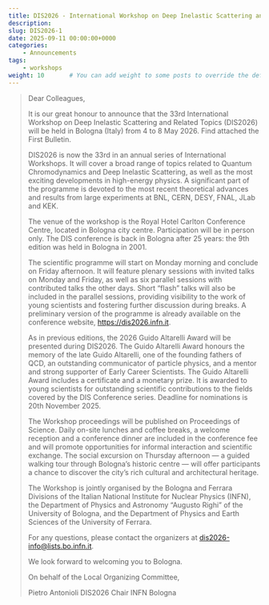 ```yaml
---
title: DIS2026 - International Workshop on Deep Inelastic Scattering and Related Subjects - 4-8 May 2026, Bologna
description: 
slug: DIS2026-1
date: 2025-09-11 00:00:00+0000
categories:
    - Announcements
tags:
    - workshops
weight: 10       # You can add weight to some posts to override the default sorting (date descending)
---
```


> Dear Colleagues,
> 
> It is our great honour to announce that the 33rd International Workshop on
> Deep Inelastic Scattering and Related Topics (DIS2026) will be held in
> Bologna (Italy) from 4 to 8 May 2026. Find attached the First Bulletin.
> 
> DIS2026 is now the 33rd in an annual series of International Workshops. It
> will cover a broad range of topics related to Quantum Chromodynamics and
> Deep Inelastic Scattering, as well as the most exciting developments in
> high-energy physics. A significant part of the programme is devoted to the
> most recent theoretical advances and results from large experiments at BNL,
> CERN, DESY, FNAL, JLab and KEK. 
> 
> The venue of the workshop is the Royal Hotel Carlton Conference Centre,
> located in Bologna city centre. Participation will be in person only. The
> DIS conference is back in Bologna after 25 years: the 9th edition was held
> in Bologna in 2001.
> 
> The scientific programme will start on Monday morning and conclude on Friday
> afternoon. It will feature plenary sessions with invited talks on Monday and
> Friday, as well as six parallel sessions with contributed talks the other
> days. Short “flash” talks will also be included in the parallel sessions,
> providing visibility to the work of young scientists and fostering further
> discussion during breaks. A preliminary version of the programme is already
> available on the conference website, https://dis2026.infn.it.
> 
> As in previous editions, the 2026 Guido Altarelli Award will be presented
> during DIS2026. The Guido Altarelli Award honours the memory of the late
> Guido Altarelli, one of the founding fathers of QCD, an outstanding
> communicator of particle physics, and a mentor and strong supporter of Early
> Career Scientists. The Guido Altarelli Award includes a certificate and a
> monetary prize. It is awarded to young scientists for outstanding scientific
> contributions to the fields covered by the DIS Conference series. Deadline
> for nominations is 20th November 2025.
> 
> The Workshop proceedings will be published on Proceedings of Science. Daily
> on-site lunches and coffee breaks, a welcome reception and a conference
> dinner are included in the conference fee and will promote opportunities for
> informal interaction and scientific exchange. The social excursion on
> Thursday afternoon — a guided walking tour through Bologna’s historic centre
> — will offer participants a chance to discover the city’s rich cultural and
> architectural heritage.
> 
> The Workshop is jointly organised by the Bologna and Ferrara Divisions of
> the Italian National Institute for Nuclear Physics (INFN), the Department of
> Physics and Astronomy “Augusto Righi” of the University of Bologna, and the
> Department of Physics and Earth Sciences of the University of Ferrara. 
> 
> For any questions, please contact the organizers at
> dis2026-info@lists.bo.infn.it.
> 
> We look forward to welcoming you to Bologna.
> 
> On behalf of the Local Organizing Committee,
> 
> Pietro Antonioli
> DIS2026 Chair
> INFN Bologna 
> 
